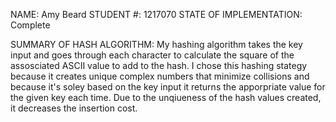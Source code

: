 NAME: Amy Beard
STUDENT #: 1217070
STATE OF IMPLEMENTATION: Complete

SUMMARY OF HASH ALGORITHM:
    My hashing algorithm takes the key input and goes through each character to calculate the square of the 
    assosciated ASCII value to add to the hash. I chose this hashing stategy because it creates unique complex
    numbers that minimize collisions and because it's soley based on the key input it returns the apporpriate value
    for the given key each time. Due to the unqiueness of the hash values created, it decreases the insertion cost.